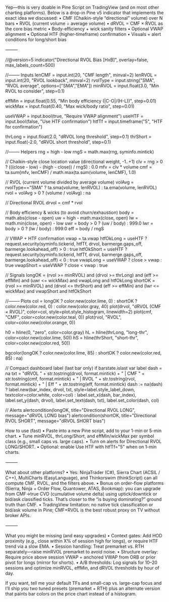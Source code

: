 Yep—this is very doable in Pine Script on TradingView (and on most other charting platforms). Below is a drop-in Pine v5 indicator that implements the exact idea we discussed:
	•	CMF (Chaikin-style “directional” volume) over N bars
	•	RVOL (current volume ÷ average volume)
	•	dRVOL = CMF × RVOL as the core bias metric
	•	Body-efficiency + wick sanity filters
	•	Optional VWAP alignment
	•	Optional HTF (higher-timeframe) confirmation
	•	Visuals + alert conditions for long/short bias

⸻


//@version=5
indicator("Directional RVOL Bias [HxB]", overlay=false, max_labels_count=500)

//––––– Inputs
lenCMF      = input.int(20,  "CMF length", minval=2)
lenRVOL     = input.int(20,  "RVOL lookback", minval=2)
rvolType    = input.string("SMA", "RVOL average", options=["SMA","EMA"])
minRVOL     = input.float(3.0, "Min RVOL to consider", step=0.1)

effMin      = input.float(0.55, "Min body efficiency (|C-O|/(H-L))", step=0.01)
wickMax     = input.float(0.40, "Max wick/body ratio", step=0.01)

useVWAP     = input.bool(true, "Require VWAP alignment")
useHTF      = input.bool(false, "Use HTF confirmation")
htfTf       = input.timeframe("5", "HTF for confirmation")

thrLong     = input.float(2.0,  "dRVOL long threshold", step=0.1)
thrShort    = input.float(-2.0, "dRVOL short threshold", step=0.1)

//––––– Helpers
rng  = high - low
rngS = math.max(rng, syminfo.mintick)

// Chaikin-style close location value (directional weight, -1..+1)
clv  = rng > 0 ? (((close - low) - (high - close)) / rngS) : 0.0
mfv  = clv * volume
cmf  = ta.sum(mfv, lenCMF) / math.max(ta.sum(volume, lenCMF), 1.0)

// RVOL (current volume divided by average volume)
volAvg = rvolType=="SMA" ? ta.sma(volume, lenRVOL) : ta.ema(volume, lenRVOL)
rvol   = volAvg > 0 ? (volume / volAvg) : na

// Directional RVOL
drvol = cmf * rvol

// Body efficiency & wicks (to avoid churn/exhaustion)
body = math.abs(close - open)
uw   = high - math.max(close, open)
lw   = math.min(close, open) - low
uwr  = body > 0 ? (uw / body) : 999.0
lwr  = body > 0 ? (lw / body) : 999.0
eff  = body / rngS

// VWAP + HTF confirmation
vwap = ta.vwap
htfOkLong  = useHTF ? request.security(syminfo.tickerid, htfTf, drvol,  barmerge.gaps_off, barmerge.lookahead_off) > 0 : true
htfOkShort = useHTF ? request.security(syminfo.tickerid, htfTf, drvol,  barmerge.gaps_off, barmerge.lookahead_off) < 0 : true
vwapLong   = useVWAP ? close > vwap : true
vwapShort  = useVWAP ? close < vwap : true

// Signals
longOK  = (rvol >= minRVOL) and (drvol >=  thrLong) and (eff >= effMin) and (uwr <= wickMax) and vwapLong  and htfOkLong
shortOK = (rvol >= minRVOL) and (drvol <=  thrShort) and (eff >= effMin) and (lwr <= wickMax) and vwapShort and htfOkShort

//––––– Plots
col = longOK ? color.new(color.lime, 0) : shortOK ? color.new(color.red, 0) : color.new(color.gray, 40)
plot(drvol, "dRVOL (CMF × RVOL)", color=col, style=plot.style_histogram, linewidth=2)
plot(cmf,   "CMF", color=color.new(color.teal, 0))
plot(rvol,  "RVOL", color=color.new(color.orange, 0))

h0 = hline(0, "zero", color=color.gray)
hL = hline(thrLong,  "long-thr", color=color.new(color.lime, 50))
hS = hline(thrShort, "short-thr", color=color.new(color.red, 50))

bgcolor(longOK ? color.new(color.lime, 85) : shortOK ? color.new(color.red, 85) : na)

// Compact dashboard label (last bar only)
if barstate.islast
    var label dash = na
    txt = "dRVOL " + str.tostring(drvol, format.mintick) +
          " | CMF " + str.tostring(cmf,   format.mintick) +
          " | RVOL " + str.tostring(rvol,  format.mintick) +
          " | Eff " + str.tostring(eff,   format.mintick)
    dash := na(dash) ? label.new(bar_index, drvol, txt, style=label.style_label_down, textcolor=color.white, color=col) :
                       label.set_x(dash, bar_index), label.set_y(dash, drvol), label.set_text(dash, txt), label.set_color(dash, col)

// Alerts
alertcondition(longOK,  title="Directional RVOL LONG",  message="dRVOL LONG bias")
alertcondition(shortOK, title="Directional RVOL SHORT", message="dRVOL SHORT bias")

How to use (fast)
	•	Paste into a new Pine script, add to your 1-min or 5-min chart.
	•	Tune minRVOL, thrLong/Short, and effMin/wickMax per symbol class (e.g., small caps vs. large caps).
	•	Turn on alerts for Directional RVOL LONG/SHORT.
	•	Optional: enable Use HTF with htfTf="5" when on 1-min charts.

⸻

What about other platforms?
	•	Yes: NinjaTrader (C#), Sierra Chart (ACSIL / C++), MultiCharts (EasyLanguage), and Thinkorswim (thinkScript) can all compute CMF, RVOL, and the filters above.
	•	Bonus on order-flow platforms (Sierra, Ninja + Order Flow, Quantower, ATAS, Bookmap): you can upgrade from CMF→true CVD (cumulative volume delta) using uptick/downtick or bid/ask classified ticks. That’s closer to the “is buying dominating?” ground truth than CMF.
	•	TradingView limitation: no native tick classification or bid/ask volume in Pine; CMF+RVOL is the best robust proxy on TV without broker APIs.

⸻

What you might be missing (and easy upgrades)
	•	Context gates: Add HOD proximity (e.g., close within X% of session high for longs), or require HTF trend via a slow EMA.
	•	Session handling: Treat premarket vs. RTH separately—raise minRVOL premarket to avoid noise.
	•	Structure overlay: Require price above session VWAP + anchored VWAP from ORB or prior pivot for longs (mirror for shorts).
	•	A/B thresholds: Log signals for 10–20 sessions and optimize minRVOL, effMin, and dRVOL thresholds by hour of day.

If you want, tell me your default TFs and small-cap vs. large-cap focus and I’ll ship you two tuned presets (premarket + RTH) plus an alternate version that paints bar colors on the price chart instead of a histogram.